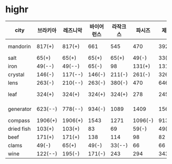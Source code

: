 # highr

| city       | 브라키아 | 레즈니악 | 바이어런스 | 라작크스 | 파시즈 | 제라드  | 세라페  |  파난 |  어시워드 | 아레임  |   |   |
|------------|----|----|---|-------|-------|------|---|---|---|---|---|---|
| mandorin   | 817(+) | 817(+) | 661| 545 | 470   | 392  | 313  | 255(-)  | 171(-) | 139(--)  |   |   |
| salt       | 65(+) | 65(+) | 65(+) | 65(+) |49(-) | 33(--) | 49(-) | 66(+) | 65(+) | 65(+)  |   |   |
| iron       | 49(--) | 49(--) | 65(-) | 98 |131(+)    | 131(+)  | 131(+)  | 66(-)  | 65(-) | 52(-)   |   |   |
| crystal    | 146(-) | 117(--) | 146(-) | 211(-) | 261(-) | 326  | 392 | 457 | 454  | 548(+)  |   |   |
| lens       | 263(-) | 210(--) | 263(-) | 380(-) | 470   | 646  | 881(+)  |  822 | 642 | 754   |   |   |
| leaf       | 324(+) | 324(+) | 324(+) | 324(+) | 278  | 245  | 196(-) |  180(-) | 146(--) | 226   |   |   |
| generator  | 623(--) | 778(--) | 934(-) | 1089 | 1409 | 1565(+) | 1252  | 1096 | 934(-) | 696(--)   |   |   |
| compass    | 1906(+) | 1906(+) | 1543 | 1271 |1096(-)  | 913(--) |  1096(-) | 1278 | 1271 | 1533   |   |   |
| dried fish | 103(+) | 103(+) | 83 | 69 | 59(-) | 49(--) |  59(-) | 69  | 83  | 83  |   |   |
| beef       | 171(+) | 171(+) | 138 | 114 | 98 | 82   |  66 | 53  | 36(--)  | 29(--)  |   |   |
| clams      | 49(-) | 65(+) | 49(-) |  33(--) | 66  | 66   | 66  | 66  |  66 | 66  |   |   |
| wine       | 122(--) | 195(-) | 171(-) | 243 | 294 | 343  | 367  | 416  | 438 | 483(+)  |   |   |
